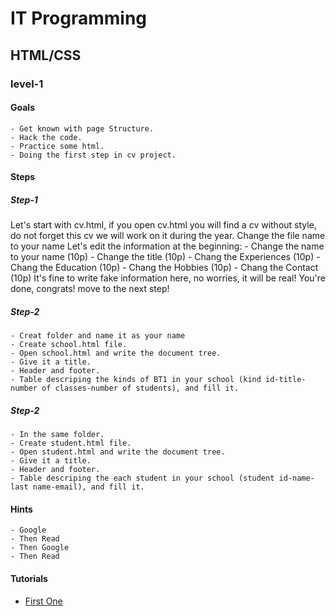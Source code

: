 # IT Programming

## HTML/CSS

### level-1


#### Goals
	- Get known with page Structure.
	- Hack the code.
	- Practice some html.
	- Doing the first step in cv project.

#### Steps

##### Step-1
Let's start with cv.html, if you open cv.html you will find a cv without style, do not forget this cv we will work on it during the year.
Change the file name to your name
Let's edit the information at the beginning:
	- Change the name to your name (10p)
	- Change the title (10p)
	- Chang the Experiences (10p)
	- Chang the Education (10p)
	- Chang the Hobbies (10p)
	- Chang the Contact (10p)
It's fine to write fake information here, no worries, it will be real!
You're done, congrats! move to the next step!

##### Step-2
	- Creat folder and name it as your name
	- Create school.html file.
	- Open school.html and write the document tree.
	- Give it a title.
	- Header and footer.
	- Table descriping the kinds of BT1 in your school (kind id-title-number of classes-number of students), and fill it.

##### Step-2
	- In the same folder.
	- Create student.html file.
	- Open student.html and write the document tree.
	- Give it a title.
	- Header and footer.
	- Table descriping the each student in your school (student id-name-last name-email), and fill it.


#### Hints
	- Google
	- Then Read
	- Then Google
	- Then Read

#### Tutorials
- [First One](https://www.w3schools.com/html/html_elements.asp)
	

